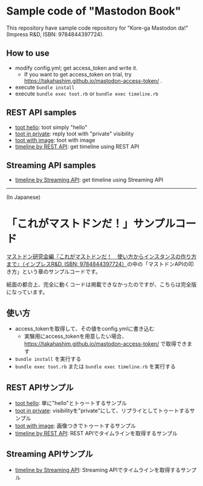 # Sample code of "Mastodon Book"

This repository have sample code repository for "Kore-ga Mastodon da!"(Impress R&D, ISBN: 9784844397724).

## How to use

* modify config.yml; get access_token and write it.
    * If you want to get access_token on trial, try https://takahashim.github.io/mastodon-access-token/ .
* execute `bundle install`
* execute `bundle exec toot.rb` or `bundle exec timeline.rb`

## REST API samples

* [toot hello](./toot_hello/): toot simply "hello"
* [toot in private](./toot_private/): reply toot with "private" visibility
* [toot with image](./toot_image/): toot with image
* [timeline by REST API](./rest_timeline/): get timeline using REST API

## Streaming API samples

* [timeline by Streaming API](./streaming_timeline/): get timeline using Streaming API

-----

(In Japanese)

# 「これがマストドンだ！」サンプルコード

[マストドン研究会編『これがマストドンだ！　使い方からインスタンスの作り方まで』（インプレスR&D, ISBN: 9784844397724）](http://nextpublishing.jp/book/8776.html)の中の「マストドンAPIの叩き方」という章のサンプルコードです。

紙面の都合上、完全に動くコードは掲載できなかったのですが、こちらは完全版になっています。

## 使い方

* access_tokenを取得して、その値をconfig.ymlに書き込む
    * 実験用にaccess_tokenを用意したい場合、 https://takahashim.github.io/mastodon-access-token/ で取得できます
* `bundle install` を実行する
* `bundle exec toot.rb` または `bundle exec timeline.rb` を実行する

## REST APIサンプル

* [toot hello](./toot_hello/): 単に"hello"とトゥートするサンプル
* [toot in private](./toot_private/): visibilityを"private"にして、リプライとしてトゥートするサンプル
* [toot with image](./toot_image/): 画像つきでトゥートするサンプル
* [timeline by REST API](./rest_timeline/): REST APIでタイムラインを取得するサンプル

## Streaming APIサンプル

* [timeline by Streaming API](./streaming_timeline/): Streaming APIでタイムラインを取得するサンプル



